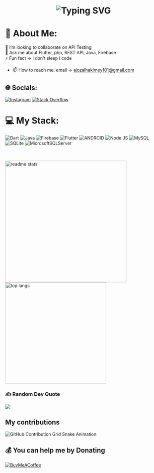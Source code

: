 <div align="center">
    <h1>
        <img src="https://readme-typing-svg.herokuapp.com?font=Jetbrains+mono&size=40&duration=3000&color=4B0082&center=true&vCenter=true&width=430&lines=I'm+Ahmed+Hakimi;This+is..;..my+World;" alt="Typing SVG"/>
    </h1>
</div>


# 💫 About Me:
🤝 I’m looking to collaborate on API Testing<br>💬 Ask me about Flutter, php, REST API, Java, Firebase<br>⚡ Fun fact -> I don't sleep I code
- 📫 How to reach me: email -> ajozalhakimey101@gmail.com



## 🌐 Socials:
[![Instagram](https://img.shields.io/badge/Instagram-%23E4405F.svg?logo=Instagram&logoColor=white)](https://instagram.com/ajdev01) [![Stack Overflow](https://img.shields.io/badge/-Stackoverflow-FE7A16?logo=stack-overflow&logoColor=white)](https://stackoverflow.com/users/18164147)

# 💻 My Stack:
 ![Dart](https://img.shields.io/badge/dart-%230175C2.svg?style=plastic&logo=dart&logoColor=white) ![Java](https://img.shields.io/badge/java-%23ED8B00.svg?style=plastic&logo=java&logoColor=white) ![Firebase](https://img.shields.io/badge/firebase-%23039BE5.svg?style=plastic&logo=firebase) ![Flutter](https://img.shields.io/badge/Flutter-%2302569B.svg?style=plastic&logo=Flutter&logoColor=white) ![ANDROID](https://img.shields.io/badge/android-%2320232a.svg?style=plastic&logo=android&logoColor=%a4c639) 
 ![Node.JS](https://img.shields.io/badge/nodejs-green?style=plastic&logo=nodedotjs&logoColor=black) ![MySQL](https://img.shields.io/badge/mysql-%2300f.svg?style=plastic&logo=mysql&logoColor=white) ![SQLite](https://img.shields.io/badge/sqlite-%2307405e.svg?style=plastic&logo=sqlite&logoColor=white) ![MicrosoftSQLServer](https://img.shields.io/badge/Microsoft%20SQL%20Sever-CC2927?style=plastic&logo=microsoft%20sql%20server&logoColor=white)
<br/><br/><br/>


  <img width=390 src="https://github-readme-stats-salesp07.vercel.app/api?username=ajoz101&count_private=true&show_icons=true&theme=react&rank_icon=github&border_radius=10" alt="readme stats" />
  


  <img width=325 align="center" src="https://github-readme-stats-salesp07.vercel.app/api/top-langs/?username=ajoz101&hide=HTML&langs_count=8&layout=compact&theme=react&border_radius=10&size_weight=0.5&count_weight=0.5&exclude_repo=github-readme-stats" alt="top langs" />

### ✍️ Random Dev Quote
![](https://quotes-github-readme.vercel.app/api?type=horizontal&theme=tokyonight)

  

## My contributions 
<img src="https://raw.githubusercontent.com/Ajoz101/Ajoz101/output/github-contribution-grid-snake.svg" alt="GitHub Contribution Grid Snake Animation"/>

  ## 💰 You can help me by Donating
  [![BuyMeACoffee](https://img.shields.io/badge/Buy%20Me%20a%20Coffee-ffdd00?style=for-the-badge&logo=buy-me-a-coffee&logoColor=black)](https://buymeacoffee.com/ajozrammer) 

